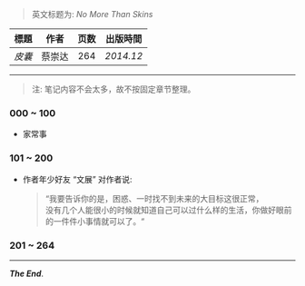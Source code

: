 > 英文标题为: *No More Than Skins*

| 標題 | 作者 | 页数 | 出版時間 | 
| :---: | :---: | :---: | :---: |
| *皮囊* | 蔡崇达 | 264 | *2014.12* |

--------- 

> 注: 笔记内容不会太多，故不按固定章节整理。

### 000 ~ 100
- 家常事 

### 101 ~ 200
- 作者年少好友 “文展” 对作者说:
    > “我要告诉你的是，困惑、一时找不到未来的大目标这很正常，<br>没有几个人能很小的时候就知道自己可以过什么样的生活，你做好眼前的一件件小事情就可以了。“
        
### 201 ~ 264 


<hr>

***The End***.